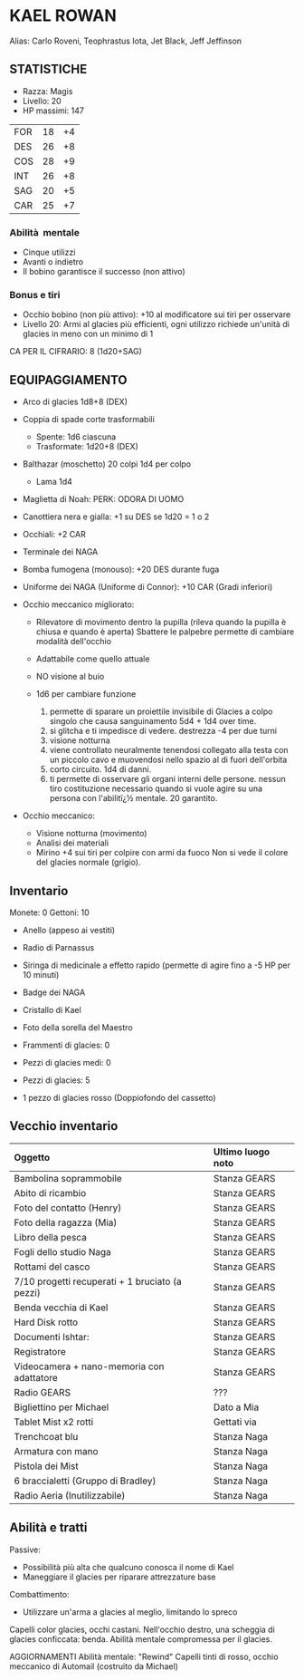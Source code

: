 # KAEL ROWAN
Alias:  Carlo Roveni, Teophrastus Iota, Jet Black, Jeff Jeffinson

## STATISTICHE
 * Razza:	Magis
 * Livello: 20
 * HP massimi: 147

| | | |
|-|-|-|
| FOR | 18 | +4 |
| DES | 26 | +8 |
| COS | 28 | +9 |
| INT | 26 | +8 |
| SAG | 20 | +5 |
| CAR | 25 | +7 |

### Abilità  mentale
 * Cinque utilizzi
 * Avanti o indietro
 * Il bobino garantisce il successo (non attivo)

### Bonus e tiri
* Occhio bobino (non più attivo): +10 al modificatore sui tiri per osservare
* Livello 20: Armi al glacies più efficienti, ogni utilizzo richiede un'unità di glacies in meno con un minimo di 1

CA PER IL CIFRARIO: 8 (1d20+SAG)

## EQUIPAGGIAMENTO
* Arco di glacies			1d8+8 (DEX)
* Coppia di spade corte trasformabili
    * Spente: 				1d6 ciascuna
    * Trasformate:			1d20+8 (DEX)
* Balthazar (moschetto) 20 colpi	1d4 per colpo
    * Lama	 			1d4

* Maglietta di Noah: PERK: ODORA DI UOMO
* Canottiera nera e gialla: +1 su DES se 1d20 = 1 o 2
* Occhiali: +2 CAR
* Terminale dei NAGA

* Bomba fumogena (monouso): +20 DES durante fuga

* Uniforme dei NAGA (Uniforme di Connor): +10 CAR (Gradi inferiori)

* Occhio meccanico migliorato:
	* Rilevatore di movimento dentro la pupilla
	(rileva quando la pupilla è chiusa e quando è aperta)
	Sbattere le palpebre permette di cambiare modalità dell'occhio
	* Adattabile come quello attuale
	* NO visione al buio
	* 1d6 per cambiare funzione

		1. permette di sparare un proiettile invisibile di Glacies a colpo singolo che causa sanguinamento 5d4 + 1d4 over time.
		2. si glitcha e ti impedisce di vedere. destrezza -4 per due turni
		3. visione notturna
		4. viene controllato neuralmente tenendosi collegato alla testa con un piccolo cavo e muovendosi nello spazio al di fuori dell'orbita
		5. corto circuito. 1d4 di danni.
		6. ti permette di osservare gli organi interni delle persone. nessun tiro costituzione necessario quando si vuole agire su una persona con l'abilitï¿½ mentale. 20 garantito.


* Occhio meccanico:
    * Visione notturna (movimento)
    * Analisi dei materiali
    * Mirino	+4 sui tiri per colpire con armi da fuoco
	Non si vede il colore del glacies normale (grigio).


## Inventario
Monete: 0
Gettoni: 10

* Anello (appeso ai vestiti)
* Radio di Parnassus
* Siringa di medicinale a effetto rapido
	(permette di agire fino a -5 HP per 10 minuti)
* Badge dei NAGA
* Cristallo di Kael
* Foto della sorella del Maestro

* Frammenti di glacies: 0
* Pezzi di glacies medi: 0	
* Pezzi di glacies: 5
* 1 pezzo di glacies rosso	(Doppiofondo del cassetto)

## Vecchio inventario 

|Oggetto | Ultimo luogo noto |
|:-----------------|:--------------|
| Bambolina soprammobile	| Stanza GEARS |
| Abito di ricambio 		| Stanza GEARS |
| Foto del contatto (Henry) | Stanza GEARS |
| Foto della ragazza (Mia)	| Stanza GEARS |
| Libro della pesca			| Stanza GEARS |
| Fogli dello studio Naga	| Stanza GEARS |
| Rottami del casco			| Stanza GEARS |
| 7/10 progetti recuperati + 1 bruciato (a pezzi) | Stanza GEARS |
| Benda vecchia di Kael		| Stanza GEARS |
| Hard Disk rotto			| Stanza GEARS |
| Documenti Ishtar: 		| Stanza GEARS |
| Registratore				| Stanza GEARS |
| Videocamera + nano-memoria con adattatore | Stanza GEARS |
| Radio GEARS 				| ??? |
| Bigliettino per Michael	| Dato a Mia |
| Tablet Mist x2 rotti 		| Gettati via |
| Trenchcoat blu			| Stanza Naga |
| Armatura con mano			| Stanza Naga |
| Pistola dei Mist			| Stanza Naga |
| 6 braccialetti (Gruppo di Bradley)	| Stanza Naga |
| Radio Aeria (Inutilizzabile)	| Stanza Naga |

## Abilità e tratti
Passive:
* Possibilità più alta che qualcuno conosca il nome di Kael
* Maneggiare il glacies per riparare attrezzature base

Combattimento: 
* Utilizzare un'arma a glacies al meglio, limitando lo spreco

Capelli color glacies, occhi castani.
Nell'occhio destro, una scheggia di glacies conficcata: benda. Abilità mentale compromessa per il glacies. 

AGGIORNAMENTI
Abilità mentale: "Rewind"
Capelli tinti di rosso, occhio meccanico di Automail (costruito da Michael)
